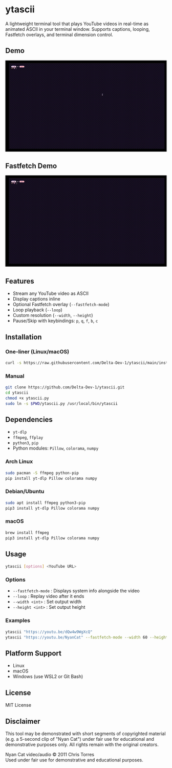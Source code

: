 # ytascii

A lightweight terminal tool that plays YouTube videos in real-time as animated ASCII in your terminal window. Supports captions, looping, Fastfetch overlays, and terminal dimension control.

## Demo

![Demo](demo.gif)

## Fastfetch Demo

![Fastfetch Demo](fastfetch-demo.gif)

## Features

- Stream any YouTube video as ASCII
- Display captions inline
- Optional Fastfetch overlay (`--fastfetch-mode`)
- Loop playback (`--loop`)
- Custom resolution (`--width`, `--height`)
- Pause/Skip with keybindings: `p`, `q`, `f`, `b`, `c`

## Installation

### One-liner (Linux/macOS)

```bash
curl -s https://raw.githubusercontent.com/Delta-Dev-1/ytascii/main/install.sh | bash
```

### Manual

```bash
git clone https://github.com/Delta-Dev-1/ytascii.git
cd ytascii
chmod +x ytascii.py
sudo ln -s $PWD/ytascii.py /usr/local/bin/ytascii
```

## Dependencies

- `yt-dlp`
- `ffmpeg`, `ffplay`
- `python3`, `pip`
- Python modules: `Pillow`, `colorama`, `numpy`

### Arch Linux

```bash
sudo pacman -S ffmpeg python-pip
pip install yt-dlp Pillow colorama numpy
```

### Debian/Ubuntu

```bash
sudo apt install ffmpeg python3-pip
pip3 install yt-dlp Pillow colorama numpy
```

### macOS

```bash
brew install ffmpeg
pip3 install yt-dlp Pillow colorama numpy
```

## Usage

```bash
ytascii [options] <YouTube URL>
```

### Options

- `--fastfetch-mode` : Displays system info alongside the video
- `--loop` : Replay video after it ends
- `--width <int>` : Set output width
- `--height <int>` : Set output height

### Examples

```bash
ytascii "https://youtu.be/dQw4w9WgXcQ"
ytascii "https://youtu.be/NyanCat" --fastfetch-mode --width 60 --height 30 --loop
```

## Platform Support

- Linux
- macOS
- Windows (use WSL2 or Git Bash)

## License

MIT License

## Disclaimer

This tool may be demonstrated with short segments of copyrighted material (e.g. a 5-second clip of "Nyan Cat") under fair use for educational and demonstrative purposes only. All rights remain with the original creators.

Nyan Cat video/audio © 2011 Chris Torres  
Used under fair use for demonstrative and educational purposes.